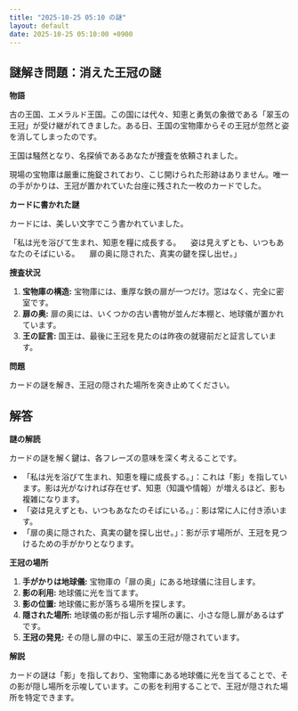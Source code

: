 ```yaml
---
title: "2025-10-25 05:10 の謎"
layout: default
date: 2025-10-25 05:10:00 +0900
---
```

## 謎解き問題：消えた王冠の謎

**物語**

古の王国、エメラルド王国。この国には代々、知恵と勇気の象徴である「翠玉の王冠」が受け継がれてきました。ある日、王国の宝物庫からその王冠が忽然と姿を消してしまったのです。

王国は騒然となり、名探偵であるあなたが捜査を依頼されました。

現場の宝物庫は厳重に施錠されており、こじ開けられた形跡はありません。唯一の手がかりは、王冠が置かれていた台座に残された一枚のカードでした。

**カードに書かれた謎**

カードには、美しい文字でこう書かれていました。

「私は光を浴びて生まれ、知恵を糧に成長する。
　姿は見えずとも、いつもあなたのそばにいる。
　扉の奥に隠された、真実の鍵を探し出せ。」

**捜査状況**

1.  **宝物庫の構造:** 宝物庫には、重厚な鉄の扉が一つだけ。窓はなく、完全に密室です。
2.  **扉の奥:** 扉の奥には、いくつかの古い書物が並んだ本棚と、地球儀が置かれています。
3.  **王の証言:** 国王は、最後に王冠を見たのは昨夜の就寝前だと証言しています。

**問題**

カードの謎を解き、王冠の隠された場所を突き止めてください。

## 解答

**謎の解読**

カードの謎を解く鍵は、各フレーズの意味を深く考えることです。

*   「私は光を浴びて生まれ、知恵を糧に成長する。」：これは「影」を指しています。影は光がなければ存在せず、知恵（知識や情報）が増えるほど、影も複雑になります。
*   「姿は見えずとも、いつもあなたのそばにいる。」：影は常に人に付き添います。
*   「扉の奥に隠された、真実の鍵を探し出せ。」：影が示す場所が、王冠を見つけるための手がかりとなります。

**王冠の場所**

1.  **手がかりは地球儀:** 宝物庫の「扉の奥」にある地球儀に注目します。
2.  **影の利用:** 地球儀に光を当てます。
3.  **影の位置:** 地球儀に影が落ちる場所を探します。
4.  **隠された場所:** 地球儀の影が指し示す場所の裏に、小さな隠し扉があるはずです。
5.  **王冠の発見:** その隠し扉の中に、翠玉の王冠が隠されています。

**解説**

カードの謎は「影」を指しており、宝物庫にある地球儀に光を当てることで、その影が隠し場所を示唆しています。この影を利用することで、王冠が隠された場所を特定できます。
